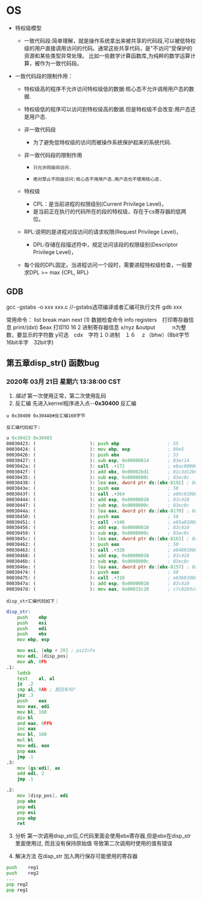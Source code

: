 # OS

- 特权级模型

  - 一致代码段:简单理解，就是操作系统拿出来被共享的代码段,可以被低特权级的用户直接调用访问的代码。通常这些共享代码，是"不访问"受保护的资源和某些类型异常处理。
     比如一些数学计算函数库,为纯粹的数学运算计算，被作为一致代码段。
- 一致代码段的限制作用：
  
  - 特权级高的程序不允许访问特权级低的数据:核心态不允许调用用户态的数据.  
  -  特权级低的程序可以访问到特权级高的数据.但是特权级不会改变:用户态还是用户态.
  - 非一致代码段
  
      - 为了避免低特权级的访问而被操作系统保护起来的系统代码.
  - 非一致代码段的限制作用
      - 	只允许同级间访问.
      - 	绝对禁止不同级访问:核心态不用用户态.用户态也不使用核心态.
  - 特权级
    - CPL：是当前进程的权限级别(Current Privilege Level)，
    - 是当前正在执行的代码所在的段的特权级，存在于cs寄存器的低两位。
  - RPL:说明的是进程对段访问的请求权限(Request Privilege Level)，
    - DPL:存储在段描述符中，规定访问该段的权限级别(Descriptor Privilege Level)，
  - 每个段的DPL固定。当进程访问一个段时，需要进程特权级检查，一般要求DPL >= max {CPL, RPL}

## GDB


gcc -gstabs -o xxx xxx.c //-gstabs选项编译或者汇编可执行文件
gdb xxx

常用命令：
    list
    break main
    next
(1) 数据检查命令
info registers　打印寄存器信息
print/(dxt) $eax    打印10 16 2 进制寄存器信息
x/nyz &output  　　　n为整数，要显示的字符数    y可选　cdx　字符１０进制　１６　ｚ（bhw）(8bit字节　16bit半字　32bit字)



## 第五章disp_str() 函数bug

### 2020年 03月 21日 星期六 13:38:00 CST

1.	*描述*
   第一次使用正常，第二次使用乱码
2.	反汇编
   先进入kernel程序进入点--**0x30400** 
   反汇编

```borchs
u 0x30400 0x304A0#反汇编160字节
```

	反汇编代码如下:

```asm
u 0x30423 0x30483
00030423: (                    ): push ebp                  ; 55
00030424: (                    ): mov ebp, esp              ; 89e5
00030426: (                    ): push ebx                  ; 53
00030427: (                    ): sub esp, 0x00000014       ; 83ec14
0003042a: (                    ): call .+172                ; e8ac000000
0003042f: (                    ): add ebx, 0x00002bd1       ; 81c3d12b0000
00030435: (                    ): sub esp, 0x0000000c       ; 83ec0c
00030438: (                    ): lea eax, dword ptr ds:[ebx-8192] ; 8d8300e0ffff
0003043e: (                    ): push eax                  ; 50
0003043f: (                    ): call .+364                ; e86c010000
00030444: (                    ): add esp, 0x00000010       ; 83c410
00030447: (                    ): sub esp, 0x0000000c       ; 83ec0c
0003044a: (                    ): lea eax, dword ptr ds:[ebx-8170] ; 8d8316e0ffff
00030450: (                    ): push eax                  ; 50
00030451: (                    ): call .+346                ; e85a010000
00030456: (                    ): add esp, 0x00000010       ; 83c410
00030459: (                    ): sub esp, 0x0000000c       ; 83ec0c
0003045c: (                    ): lea eax, dword ptr ds:[ebx-8163] ; 8d831de0ffff
00030462: (                    ): push eax                  ; 50
00030463: (                    ): call .+328                ; e848010000
00030468: (                    ): add esp, 0x00000010       ; 83c410
0003046b: (                    ): sub esp, 0x0000000c       ; 83ec0c
0003046e: (                    ): lea eax, dword ptr ds:[ebx-8157] ; 8d8323e0ffff
00030474: (                    ): push eax                  ; 50
00030475: (                    ): call .+310                ; e836010000
0003047a: (                    ): add esp, 0x00000010       ; 83c410
0003047d: (                    ): mov eax, 0x00033c20       ; c7c0203c0300
```

	disp_str汇编代码如下：

```asm
disp_str:
	push	ebp
	push	esi
	push	edi
	push	ebx
	mov	ebp, esp

	mov	esi, [ebp + 20]	; pszInfo
	mov	edi, [disp_pos]
	mov	ah, 0Fh
.1:
	lodsb
	test	al, al
	jz	.2
	cmp	al, 0Ah	; 是回车吗?
	jnz	.3
	push	eax
	mov	eax, edi
	mov	bl, 160
	div	bl
	and	eax, 0FFh
	inc	eax
	mov	bl, 160
	mul	bl
	mov	edi, eax
	pop	eax
	jmp	.1
.3:
	mov	[gs:edi], ax
	add	edi, 2
	jmp	.1

.2:
	mov	[disp_pos], edi
	pop	ebx
	pop	edi
	pop	esi
	pop	ebp
	ret
```

3.	分析
   第一次调用disp_str后,C代码里面会使用ebx寄存器,但是ebx在disp_str里面使用过,
   而且没有保持原始值
   导致第二次调用时使用的值有错误

4.	解决方法
   在disp_str 加入两行保存可能使用的寄存器

```asm
push	reg1
push	reg2
...
pop	reg2
pop	reg1
```



